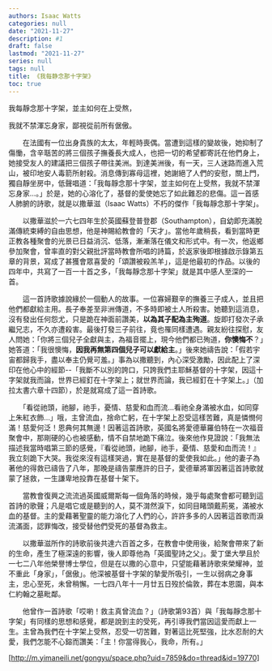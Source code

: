 ```yaml
---
authors: Isaac Watts
categories: null
date: "2021-11-27"
description: #1
draft: false
lastmod: "2021-11-27"
series: null
tags: null
title: 《我每静念那十字架》 
toc: true
---
```




<!--more-->

我每靜念那十字架，並主如何在上受熬，  

我就不禁渾忘身家，鄙視從前所有倨傲。  

　　在法國有一位出身貴族的太太，年輕時喪偶。當遭到這樣的變故後，她抑制了傷慟，含辛聒苦的將三個孩子撫養長大成人，也把一切的希望都寄託在他們身上，她接受友人的建議把三個孩子帶往美洲。到達美洲後，有一天，三人迷路而進入荒山，被印地安人毒箭所射殺。消息傳到寡母這裡，她謝絕了人們的安慰，關上門，獨自靜坐房中，低聲唱道：「我每靜念那十字架，並主如何在上受熬，我就不禁渾忘身家…。」於是，她的心溶化了，基督的愛使她忘了如此難忍的悲傷。這一首感人肺腑的詩歌，就是以撒華滋（Isaac Watts）不朽的傑作「我每靜念那十字架」。  

　　以撒華滋於一六七四年生於英國蘇登普登郡（Southampton），自幼即充滿脫滿傳統束縛的自由思想，他是神賜給教會的「天才」。當他年歲稍長，看到當時更正教各種聚會的光景已日益消沉、低落，漸漸落在儀文和形式中。有一次，他返鄉參加聚會，曾率直的對父親批評當時教會所唱的詩篇，於返家後即根據啟示錄第五章的背景，寫成了甚獲會眾喜愛的「頌讚被殺羔羊」，這是他最初的作品。以後的四年中，共寫了一百一十首之多，「我每靜念那十字架」就是其中感人至深的一首。  

　　這一首詩歌據說緣於一個動人的故事。一位寡婦艱辛的撫養三子成人，並且把他們都獻給主用。長子奉差至非洲傳道，不多時即被土人所殺害。她聽到這消息，沒有發出任何怨尤，只是跪在神面前讚美，**以為其子配為主殉道**。旋即打發次子承繼兄志，不久亦遭殺害。最後打發三子前往，竟也罹同樣遭遇。親友紛往探慰，友人問她：「你將三個兒子全獻與主，為福音擺上，現今他們都已殉道，**你懊悔不**？」她答道：「我很懊悔，**因我再無第四個兒子可以獻給主**。」後來她禱告說：「假若宇宙都歸我手，盡以奉主仍覺可羞。」事為以撒聽到，內心深受激勵，因此配上了深印在他心中的經節--「我斷不以別的誇口，只誇我們主耶穌基督的十字架，因這十字架就我而論，世界已經釘在十字架上；就世界而論，我已經釘在十字架上。」（加拉太書六章十四節），於是就寫成了這一首詩歌。  

　　「看從祂頭，祂腳，祂手，憂情、慈愛和血而流…看祂全身滿被水血，如同穿上朱紅衣飾…」哦，主曾流血，捨命亡躬，在十字架上忍受這樣苦難，真是憐憫何滿！慈愛何泛！恩典何其無邊！因著這首詩歌，英國名將愛德華羅伯特在一次福音聚會中，那剛硬的心也被感動，情不自禁地跪下痛泣。後來他作見證說：「我無法描述我當時唱第三節的感覺，『看從祂頭，祂腳，祂手，憂情、慈愛和血而流！』我立刻跪下大哭。我從來沒有這樣哭過，實在是基督的愛使我如此。」他的妻子為著他的得救已禱告了八年，那晚是禱告蒙應許的日子，愛德華將軍因著這首詩歌就蒙了拯救，一生謙卑地投靠在基督十架下。  

　　當教會復興之流流過英國威爾斯每一個角落的時候，幾乎每處聚會都可聽到這首詩的歌聲；凡是唱它或是聽到的人，莫不潸然淚下，如同目睹頭戴荊冕，滿被水血的基督。主的愛藉著聖靈的能力溶化了人們的心，許許多多的人因著這首歌而淚流滿面，認罪悔改，接受替他們受死的基督為救主。  

　　以撒華滋所作的詩歌前後共達六百首之多，在教會中使用後，給聚會帶來了新的生命，產生了極深遠的影響，後人即尊他為「英國聖詩之父」。愛丁堡大學且於一七二八年他榮譽博士學位，但是在以撒的心意中，只望能藉著詩歌來榮耀神，並不重此「身家」，「倨傲」。他深被基督十字架的摯愛所吸引，一生以弱病之身事主，忠心至死，未曾稍懈。一七四八年十一月廿五日歿於倫敦，葬在本恩園，與本仁約翰之墓毗鄰。  

　　他曾作一首詩歌「哎喲！救主真曾流血？」（詩歌第93首）與「我每靜念那十字架」有同樣的思想和感覺，都是說到主的受死，再引導我們當因這愛而獻上一生。主曾為我們在十字架上受熬，忍受一切苦難，對著這比死堅強，比水忍耐的大愛，我們怎能不心鎔而讚美：「主！你當得我心，我命，所有。」  

[http://m.yimaneili.net/gongyu/space.php?uid=7859&do=thread&id=19770]